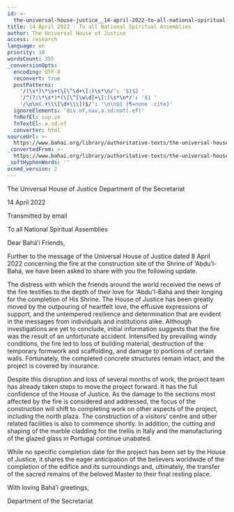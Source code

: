 ```yaml
---
id: >-
  the-universal-house-justice__14-april-2022-to-all-national-spiritual-assemblies__2989476037__en
title: 14 April 2022 - To all National Spiritual Assemblies
author: The Universal House of Justice
access: research
language: en
priority: 10
wordsCount: 355
_conversionOpts:
  encoding: UTF-8
  reconvert: true
  postPatterns:
    '/(\s*)\*\s+(\[\^\d+\]:)\s*\n/': '$1$2 '
    '/^(?:\*\s*)*(\[\^[\w\d]+\]:)\s*\n*/': '$1 '
    '/\n\n(.+\\\[\d+\\\])$/': '\n\n$1 {¶=none .cite}'
  ignoreElements: 'div.of,nav,a.sd:not(.ef)'
  fnRefEl: sup.ve
  fnTextEl: a.sd.ef
  converter: html
sourceUrl: >-
  https://www.bahai.org/library/authoritative-texts/the-universal-house-of-justice/messages/20220414_001/20220414_001.xhtml
_convertedFrom: >-
  https://www.bahai.org/library/authoritative-texts/the-universal-house-of-justice/messages/20220414_001/20220414_001.xhtml
_softHyphenWords: ''
ocnmd_version: 2
---
```

The Universal House of Justice
Department of the Secretariat

14 April 2022

Transmitted by email

To all National Spiritual Assemblies

Dear Bahá’í Friends,

Further to the message of the Universal House of Justice dated 8 April 2022 concerning the fire at the construction site of the Shrine of ‘Abdu’l-Bahá, we have been asked to share with you the following update.

The distress with which the friends around the world received the news of the fire testifies to the depth of their love for ‘Abdu’l-Bahá and their longing for the completion of His Shrine. The House of Justice has been greatly moved by the outpouring of heartfelt love, the effusive expressions of support, and the untempered resilience and determination that are evident in the messages from individuals and institutions alike. Although investigations are yet to conclude, initial information suggests that the fire was the result of an unfortunate accident. Intensified by prevailing windy conditions, the fire led to loss of building material, destruction of the temporary formwork and scaffolding, and damage to portions of certain walls. Fortunately, the completed concrete structures remain intact, and the project is covered by insurance.

Despite this disruption and loss of several months of work, the project team has already taken steps to move the project forward. It has the full confidence of the House of Justice. As the damage to the sections most affected by the fire is considered and addressed, the focus of the construction will shift to completing work on other aspects of the project, including the north plaza. The construction of a visitors’ centre and other related facilities is also to commence shortly. In addition, the cutting and shaping of the marble cladding for the trellis in Italy and the manufacturing of the glazed glass in Portugal continue unabated.

While no specific completion date for the project has been set by the House of Justice, it shares the eager anticipation of the believers worldwide of the completion of the edifice and its surroundings and, ultimately, the transfer of the sacred remains of the beloved Master to their final resting place.

With loving Bahá’í greetings,

Department of the Secretariat
